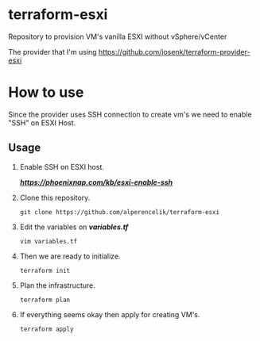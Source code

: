 # terraform-esxi
Repository to provision VM's vanilla ESXI without vSphere/vCenter

The provider that I'm using https://github.com/josenk/terraform-provider-esxi

# How to use

Since the provider uses SSH connection to create vm's we need to enable "SSH" on ESXI Host.

## Usage

1. Enable SSH on ESXI host.
  
      ***https://phoenixnap.com/kb/esxi-enable-ssh***

2. Clone this repository.

    `git clone https://github.com/alperencelik/terraform-esxi`

3. Edit the variables on ***variables.tf***

   `vim variables.tf`
    
4. Then we are ready to initialize.

   `terraform init`
    
5. Plan the infrastructure.

   `terraform plan`
  
6. If everything seems okay then apply for creating VM's.

   `terraform apply`
